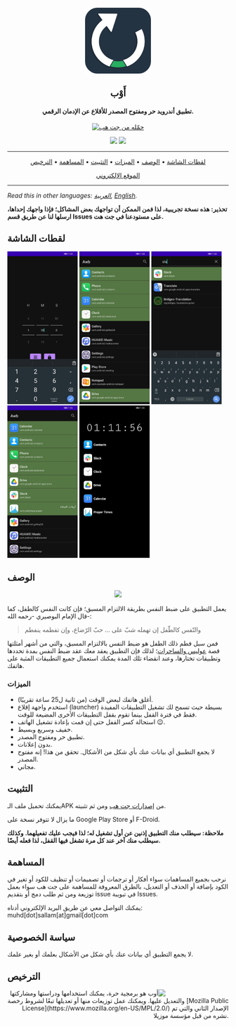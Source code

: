<p align="center"><a href="https://mohamed-sallam.github.io"><img src="assets/logo.png" width="150"></a></p> 
<h2 align="center"><b>أَوْب</b></h2>
<h4 align="center">تطبيق أندرويد حر ومفتوح المصدر للأقلاع عن الإدمان الرقمي.</h4>

<p align="center"><a href="https://github.com/mohamed-sallam/awb-android/releases/"><img src="https://raw.githubusercontent.com/VishnuSanal/Quotes/master/Screenshots/get-it-on-github.svg" alt="حمّله من جت هب" height=80/></a></p>

<p align="center">
<a href="https://github.com/mohamed-sallam/awb-android/releases/" alt="GitHub release"><img src="https://img.shields.io/badge/ﺭﺍﺪﺻﻹﺍ-v1.0.0-blue" ></a>
<a href="https://www.mozilla.org/en-US/MPL/2.0/" alt="الرخصة: MPLv2"><img src="https://img.shields.io/badge/ﺔﺼﺧﺮﻟﺍ-MPL v2-blue"></a>
</p>
<hr>
<p align="center"><a href="#لقطات-الشاشة">لقطات الشاشة</a> &bull; <a href="#الوصف">الوصف</a> &bull; <a href="#الميزات">الميزات</a> &bull; <a href="#التثبيت">التثبيت</a> &bull; <a href="#المساهمة">المساهمة</a> &bull; <a href="#الترخيص">الترخيص</a></p>
<p align="center"><a href="https://mohamed-sallam.github.io">الموقع الإلكتروني</a></p>
<hr>

*Read this in other languages: [العربية](README.md), [English](doc/README.en.md).*

<p align="right">
 
**تحذير: هذه نسخة تجريبية، لذا فمن الممكن أن تواجهك بعض المشاكل؛ فإذا واجهك إحداها، ارسلها لنا عن طريق قسم Issues على مستودعنا في جت هت.**

</p>

 
## لقطات الشاشة

[<img src="/assets/1.jpg" width=160>](assets/1.jpg)
[<img src="/assets/2.jpg" width=160>](assets/2.jpg)
[<img src="/assets/3.jpg" width=160>](assets/3.jpg)
[<img src="/assets/4.jpg" width=160>](assets/4.jpg)
[<img src="/assets/5.jpg" width=160>](assets/5.jpg)

## الوصف
<p align="center"> <img src="https://upload.wikimedia.org/wikipedia/commons/thumb/0/04/WATERHOUSE_-_Ulises_y_las_Sirenas_%28National_Gallery_of_Victoria%2C_Melbourne%2C_1891._%C3%93leo_sobre_lienzo%2C_100.6_x_202_cm%29.jpg/1280px-WATERHOUSE_-_Ulises_y_las_Sirenas_%28National_Gallery_of_Victoria%2C_Melbourne%2C_1891._%C3%93leo_sobre_lienzo%2C_100.6_x_202_cm%29.jpg" width=75%>
</p>

يعمل التطبيق على ضبط النفس بطريقة الالتزام المسبق؛ فإن كانت النفس كالطفل، كما قال الإمام البوصيري -رحمه الله-: 
 
> والنّفس كالطّفل إن تهمله شبّ على ... حبّ الرّضاع، وإن تفطمه ينفطم

فمن سبل فطم ذلك الطفل هو ضبط النفس بالالتزام المسبق، والتي من أشهر أمثلتها قصة [عوليس والساحرات](https://en.wikipedia.org/wiki/Ulysses_and_the_Sirens_(Waterhouse))؛ لذلك فإن التطبيق يعقد معك عقد ضبط النفس بمدة تحددها وتطبيقات تختارها، وعند انقضاء تلك المدة يمكنك استعمال جميع التطبيقات المثبة على هاتفك.  

### الميزات

- أغلق هاتفك لبعض الوقت (من ثانية ل25 ساعة تقريبًا).
- استخدم واجهة إقلاع (launcher) بسيطة حيث تسمح لك تشغيل التطبيقات المفيدة فقط في فترة القفل بينما تقوم بقفل التطبيقات الأخرى المضيعة للوقت.
- استحالة كسر القفل حتى إن قمت بإعادة تشغيل الهاتف 😉.
- خفيف وسريع وبسيط.
- تطبيق حر ومفتوح المصدر.
- بدون إعلانات.
- لا يجمع التطبيق أي بيانات عنك بأي شكل من الأشكال. تحقق من هذا! إنه مفتوح المصدر.
- مجاني.

## التثبيت

يمكنك تحميل ملف الـAPK من [إصدارات جت هب](https://github.com/mohamed-sallam/awb-android/releases/) ومن ثم تثبيته.

ما يزال لا تتوفر نسخة على Google Play Store أو F-Droid.

**ملاحظة: سيطلب منك التطبيق إذنين عن أول تشغيل له؛ لذا فيجب عليك تفعيلهما. وكذلك سيطلب منك آخر عند كل مرة تشغل فيها القفل، لذا فعله أيضًا.**

## المساهمة

نرحب بجميع المساهمات سواء أفكار أو ترجمات أو تصميمات أو تنظيف للكود أو تغير في الكود بإضافة أو الحذف أو التعديل، بالطرق المعروفة للمساهمة على جت هب سواء بعمل توزيعة ومن ثم طلب دمج أو بتقديم issue في تبويبة Issues.

يمكنك التواصل معي عن طريق البريد الإلكتروني أدناه: muhd[dot]sallam[at]gmail[dot]com

## سياسة الخصوصية

لا يجمع التطبيق أي بيانات عنك بأي شكل من الأشكال بعلمك أو بغير علمك.

## الترخيص
[<img src="https://upload.wikimedia.org/wikipedia/commons/d/d2/Mozilla_logo.svg" width=160 align="right">](https://www.mozilla.org/en-US/MPL/2.0/)
<p align="right">
أوب هو برمجية حرة، يمكنك استخدامها ودراستها ومشاركتها والتعديل عليها. ويمكنك عمل توزيعات منها أو تعديلها تبعًا لشروط رخصة [Mozilla Public License](https://www.mozilla.org/en-US/MPL/2.0/) الإصدار الثاني والتي تم نشره من قبل مؤسسة موزيلا.
</p>
